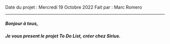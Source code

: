 Date du projet : Mercredi 19 Octobre 2022
Fait par : Marc Romero

---

##### Bonjour à tous,

##### Je vous present le projet To Do List, créer chez Sirius.
